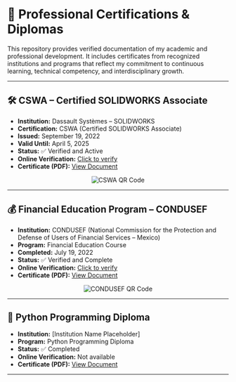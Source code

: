 # 📄 Professional Certifications & Diplomas

This repository provides verified documentation of my academic and professional development. It includes certificates from recognized institutions and programs that reflect my commitment to continuous learning, technical competency, and interdisciplinary growth.

---

## 🛠️ CSWA – Certified SOLIDWORKS Associate

- **Institution:** Dassault Systèmes – SOLIDWORKS
- **Certification:** CSWA (Certified SOLIDWORKS Associate)
- **Issued:** September 19, 2022
- **Valid Until:** April 5, 2025
- **Status:** ✅ Verified and Active
- **Online Verification:** [Click to verify](https://cv.virtualtester.com/qr/?b=SLDWRKS&i=C-93QYELR8VP)
- **Certificate (PDF):** [View Document](certificates/solidworks_cswa.pdf)

<p align="center">
  <img src="https://api.qrserver.com/v1/create-qr-code/?size=160x160&data=https://cv.virtualtester.com/qr/?b=SLDWRKS&i=C-93QYELR8VP" alt="CSWA QR Code">
</p>

---

## 💰 Financial Education Program – CONDUSEF

- **Institution:** CONDUSEF (National Commission for the Protection and Defense of Users of Financial Services – Mexico)
- **Program:** Financial Education Course
- **Completed:** July 19, 2022
- **Status:** ✅ Verified and Complete
- **Online Verification:** [Click to verify](https://inscripcion-diplomado.condusef.gob.mx/verifica_certificado.php?ida=213950&idg=44)
- **Certificate (PDF):** [View Document](certificates/condusef_finance_education.pdf)

<p align="center">
  <img src="https://api.qrserver.com/v1/create-qr-code/?size=160x160&data=https://inscripcion-diplomado.condusef.gob.mx/verifica_certificado.php?ida=213950&idg=44" alt="CONDUSEF QR Code">
</p>

---

## 🐍 Python Programming Diploma

- **Institution:** [Institution Name Placeholder]
- **Program:** Python Programming Diploma
- **Status:** ✅ Completed
- **Online Verification:** Not available
- **Certificate (PDF):** [View Document](certificates/python_diploma.pdf)

---
